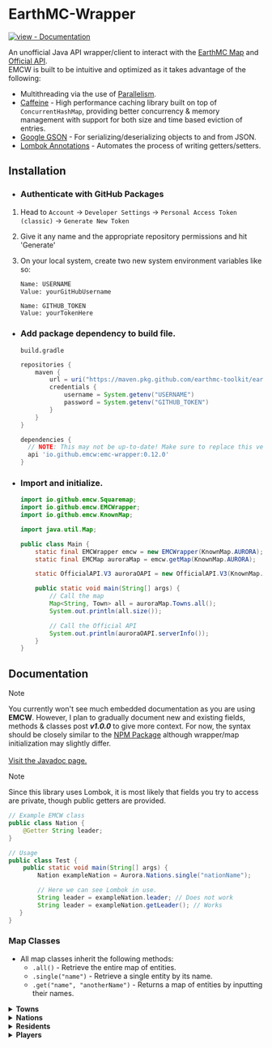 # EarthMC-Wrapper
[![view - Documentation](https://img.shields.io/badge/view-Documentation-blue?style=for-the-badge)](https://earthmc-toolkit.github.io/EarthMC-Wrapper/ "Go to project documentation")

An unofficial Java API wrapper/client to interact with the [EarthMC Map](https://earthmc.net/map/aurora/) and [Official API](https://earthmc.net/docs/api).\
EMCW is built to be intuitive and optimized as it takes advantage of the following:
- Multithreading via the use of [Parallelism](https://docs.oracle.com/javase/tutorial/collections/streams/parallelism.html).
- [Caffeine](https://github.com/ben-manes/caffeine) - High performance caching library built on top of `ConcurrentHashMap`, providing better concurrency & memory management with support for both size and time based eviction of entries.
- [Google GSON](https://github.com/google/gson) - For serializing/deserializing objects to and from JSON.
- [Lombok Annotations](https://github.com/projectlombok/lombok) - Automates the process of writing getters/setters.
  
## Installation
- ### Authenticate with GitHub Packages
1. Head to `Account` -> `Developer Settings` -> `Personal Access Token (classic)` -> `Generate New Token`
2. Give it any name and the appropriate repository permissions and hit 'Generate'
3. On your local system, create two new system environment variables like so:
    ```txt
    Name: USERNAME
    Value: yourGitHubUsername
    ```
   
    ```
    Name: GITHUB_TOKEN
    Value: yourTokenHere
    ```

- ### Add package dependency to build file.
  
    `build.gradle`
    ```gradle
    repositories {
        maven {
            url = uri("https://maven.pkg.github.com/earthmc-toolkit/earthmc-wrapper")
            credentials {
                username = System.getenv("USERNAME")
                password = System.getenv("GITHUB_TOKEN")
            }
        }
    }

    dependencies {
      // NOTE: This may not be up-to-date! Make sure to replace this version with the latest.
      api 'io.github.emcw:emc-wrapper:0.12.0'
    }
    ```

- ### Import and initialize.
    ```java
    import io.github.emcw.Squaremap;
    import io.github.emcw.EMCWrapper;
    import io.github.emcw.KnownMap;
    
    import java.util.Map;

    public class Main {
        static final EMCWrapper emcw = new EMCWrapper(KnownMap.AURORA);
        static final EMCMap auroraMap = emcw.getMap(KnownMap.AURORA);

        static OfficialAPI.V3 auroraOAPI = new OfficialAPI.V3(KnownMap.AURORA);
    
        public static void main(String[] args) {
            // Call the map
            Map<String, Town> all = auroraMap.Towns.all();
            System.out.println(all.size());

            // Call the Official API
            System.out.println(auroraOAPI.serverInfo());
        }
    }
    ```
  
## Documentation
> [!NOTE]
> You currently won't see much embedded documentation as you are using **EMCW**. However, I plan to gradually document new and existing fields, methods & classes post ***v1.0.0*** to give more context.
> For now, the syntax should be closely similar to the [NPM Package](https://www.npmjs.com/package/earthmc) although wrapper/map initialization may slightly differ.
<br><br>
> [Visit the Javadoc page.](https://earthmc-toolkit.github.io/EarthMC-Wrapper/index-all.html)

> [!NOTE]
> Since this library uses Lombok, it is most likely that fields you try to access are private, though public getters are provided.
> ```java
> // Example EMCW class
> public class Nation {
>     @Getter String leader;
> }
> 
> // Usage
> public class Test {
>     public static void main(String[] args) {
>         Nation exampleNation = Aurora.Nations.single("nationName");
>
>         // Here we can see Lombok in use.
>         String leader = exampleNation.leader; // Does not work
>         String leader = exampleNation.getLeader(); // Works
>    }
> }
> ```
</p>

### Map Classes
- All map classes inherit the following methods:
  - `.all()` - Retrieve the entire map of entities.
  - `.single("name")` - Retrieve a single entity by its name.
  - `.get("name", "anotherName")` - Returns a map of entities by inputting their names.

<details>
  <summary><b>Towns</b></summary>
</details>

<details>
  <summary><b>Nations</b></summary>
</details>

<details>
  <summary><b>Residents</b></summary>
</details>

<details>
  <summary><b>Players</b></summary>
</details>